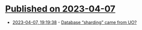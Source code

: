 # [Published on 2023-04-07](index.md)

* [2023-04-07, 19:19:38](https://lobste.rs/s/llswt8/database_sharding_came_from_uo) - [Database “sharding” came from UO?](https://www.raphkoster.com/2009/01/08/database-sharding-came-from-uo/)
